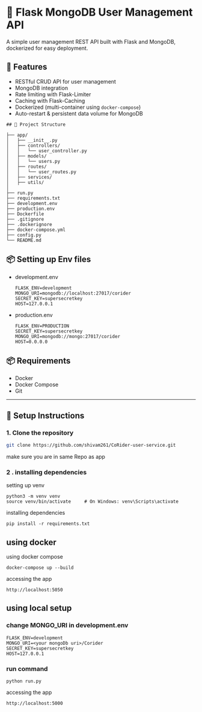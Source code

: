 # 🐍 Flask MongoDB User Management API

A simple user management REST API built with Flask and MongoDB, dockerized for easy deployment.

## 🚀 Features

- RESTful CRUD API for user management
- MongoDB integration
- Rate limiting with Flask-Limiter
- Caching with Flask-Caching
- Dockerized (multi-container using `docker-compose`)
- Auto-restart & persistent data volume for MongoDB
```
## 🧱 Project Structure

├── app/
│   ├── __init__.py
│   ├── controllers/
│   │   └── user_controller.py
│   ├── models/
│   │   └── users.py
│   ├── routes/
│   │   └── user_routes.py
│   ├── services/
│   ├── utils/
│
├── run.py
├── requirements.txt
├── development.env
├── production.env
├── Dockerfile
├── .gitignore
├── .dockerignore
├── docker-compose.yml
├── config.py
└── README.md
```
## 📦 Setting up Env files
- development.env
  ```
  FLASK_ENV=development
  MONGO_URI=mongodb://localhost:27017/corider
  SECRET_KEY=supersecretkey
  HOST=127.0.0.1
  ```
- production.env
  ```
  FLASK_ENV=PRODUCTION
  SECRET_KEY=supersecretkey
  MONGO_URI=mongodb://mongo:27017/corider
  HOST=0.0.0.0

  ```
## 📦 Requirements

- Docker
- Docker Compose
- Git

---

## 🔧 Setup Instructions

### 1. Clone the repository

```bash
git clone https://github.com/shivam261/CoRider-user-service.git

```
make sure you are in same Repo as app

### 2 . installing dependencies
setting up venv
```
python3 -m venv venv
source venv/bin/activate     # On Windows: venv\Scripts\activate
```
installing dependencies 
```
pip install -r requirements.txt
```
## using docker 
using docker compose 
```
docker-compose up --build

```
accessing the app
```
http://localhost:5050
```
## using local setup 
### change MONGO_URI in development.env
```
FLASK_ENV=development
MONGO_URI=<your mongoDb uri>/Corider
SECRET_KEY=supersecretkey
HOST=127.0.0.1
```
### run command 
```
python run.py
```
accessing the app
```
http://localhost:5000
```

